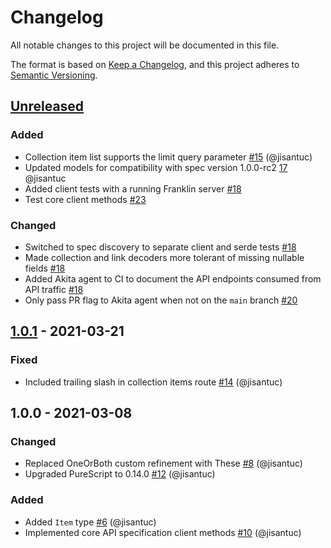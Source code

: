 # Changelog
All notable changes to this project will be documented in this file.

The format is based on [Keep a Changelog](https://keepachangelog.com/en/1.0.0/),
and this project adheres to [Semantic Versioning](https://semver.org/spec/v2.0.0.html).

## [Unreleased]
### Added
- Collection item list supports the limit query parameter [#15](https://github.com/jisantuc/purescript-stac/pull/15) (@jisantuc)
- Updated models for compatibility with spec version 1.0.0-rc2 [17](https://github.com/jisantuc/purescript-stac/pull/17) @jisantuc
- Added client tests with a running Franklin server [#18](https://github.com/jisantuc/purescript-stac/pull/18)
- Test core client methods [#23](https://github.com/jisantuc/purescript-stac/pull/23)

### Changed
- Switched to spec discovery to separate client and serde tests [#18](https://github.com/jisantuc/purescript-stac/pull/18)
- Made collection and link decoders more tolerant of missing nullable fields [#18](https://github.com/jisantuc/purescript-stac/pull/18)
- Added Akita agent to CI to document the API endpoints consumed from API traffic [#18](https://github.com/jisantuc/purescript-stac/pull/18)
- Only pass PR flag to Akita agent when not on the `main` branch [#20](https://github.com/jisantuc/purescript-stac/pull/20)

## [1.0.1] - 2021-03-21
### Fixed
- Included trailing slash in collection items route [#14](https://github.com/jisantuc/purescript-stac/pull/14) (@jisantuc)

## 1.0.0 - 2021-03-08
### Changed
- Replaced OneOrBoth custom refinement with These [#8](https://github.com/jisantuc/purescript-stac/pull/8) (@jisantuc)
- Upgraded PureScript to 0.14.0 [#12](https://github.com/jisantuc/purescript-stac/pull/12) (@jisantuc)

### Added
- Added `Item` type [#6](https://github.com/jisantuc/purescript-stac/pull/6) (@jisantuc)
- Implemented core API specification client methods [#10](https://github.com/jisantuc/purescript-stac/pull/10) (@jisantuc)

[Unreleased]: https://github.com/jisantuc/purescript-stac/compare/v1.0.1...HEAD
[1.0.1]: https://github.com/jisantuc/purescript-stac/compare/v1.0.0...v1.0.1
